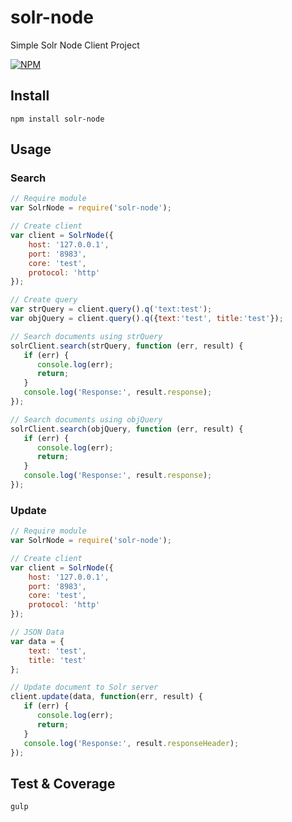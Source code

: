 # solr-node
Simple Solr Node Client Project

[![NPM](https://nodei.co/npm/solr-node.png?downloads=true&stars=true)](https://nodei.co/npm/solr-node/)

## Install

```
npm install solr-node
```


## Usage

### Search

```js
// Require module
var SolrNode = require('solr-node');

// Create client
var client = SolrNode({
    host: '127.0.0.1',
    port: '8983',
    core: 'test',
    protocol: 'http'
});

// Create query
var strQuery = client.query().q('text:test');
var objQuery = client.query().q({text:'test', title:'test'});

// Search documents using strQuery
solrClient.search(strQuery, function (err, result) {
   if (err) {
      console.log(err);
      return;
   }
   console.log('Response:', result.response);
});

// Search documents using objQuery
solrClient.search(objQuery, function (err, result) {
   if (err) {
      console.log(err);
      return;
   }
   console.log('Response:', result.response);
});

```

### Update

```js
// Require module
var SolrNode = require('solr-node');

// Create client
var client = SolrNode({
    host: '127.0.0.1',
    port: '8983',
    core: 'test',
    protocol: 'http'
});

// JSON Data
var data = {
    text: 'test',
    title: 'test'
};

// Update document to Solr server
client.update(data, function(err, result) {
   if (err) {
      console.log(err);
      return;
   }
   console.log('Response:', result.responseHeader);
});

```


## Test & Coverage

```
gulp 
```
